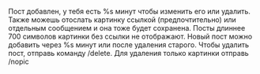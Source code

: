 Пост добавлен, у тебя есть %s минут чтобы изменить его или удалить.
Также можешь отослать картинку ссылкой (предпочтительно) или отдельным сообщением и она тоже будет сохранена. 
Посты длиннее 700 символов картинки без ссылки не отображают. 
Новый пост можно добавить через %s минут или после удаления старого.
Чтобы удалить пост, отправь команду /delete.
Для удаления только картинки отправь /nopic